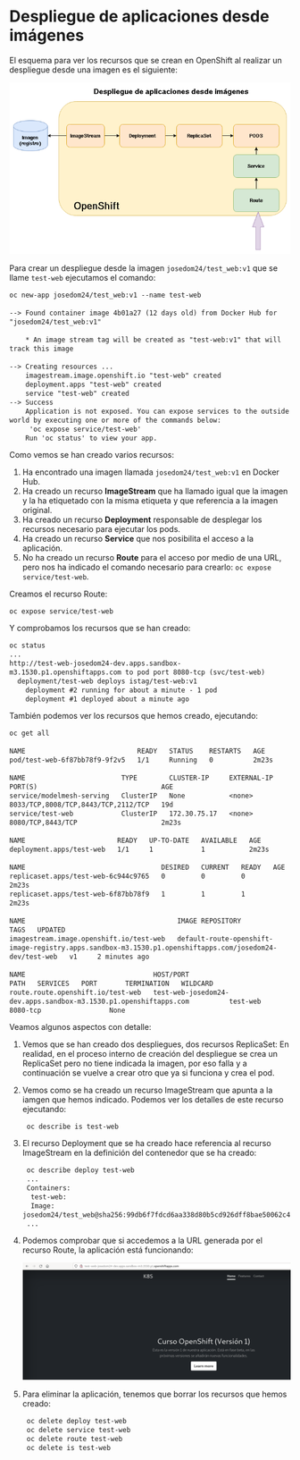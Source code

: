 # Despliegue de aplicaciones desde imágenes

El esquema para ver los recursos que se crean en OpenShift al realizar un despliegue desde una imagen es el siguiente:

![esquema](img/imagen.png)

Para crear un despliegue desde la imagen `josedom24/test_web:v1` que se llame `test-web` ejecutamos el comando:

    oc new-app josedom24/test_web:v1 --name test-web

    --> Found container image 4b01a27 (12 days old) from Docker Hub for "josedom24/test_web:v1"

        * An image stream tag will be created as "test-web:v1" that will track this image

    --> Creating resources ...
        imagestream.image.openshift.io "test-web" created
        deployment.apps "test-web" created
        service "test-web" created
    --> Success
        Application is not exposed. You can expose services to the outside world by executing one or more of the commands below:
         'oc expose service/test-web' 
        Run 'oc status' to view your app.

Como vemos se han creado varios recursos:

1. Ha encontrado una imagen llamada `josedom24/test_web:v1` en Docker Hub.
2. Ha creado un recurso **ImageStream** que ha llamado igual que la imagen y la ha etiquetado con la misma etiqueta y que referencia a la imagen original.
3. Ha creado un recurso **Deployment** responsable de desplegar los recursos necesario para ejecutar los pods.
4. Ha creado un recurso **Service** que nos posibilita el acceso a la aplicación.
5. No ha creado un recurso **Route** para el acceso por medio de una URL, pero nos ha indicado el comando necesario para crearlo: `oc expose service/test-web`.

Creamos el recurso Route:

    oc expose service/test-web

Y comprobamos los recursos que se han creado:

    oc status
    ...
    http://test-web-josedom24-dev.apps.sandbox-m3.1530.p1.openshiftapps.com to pod port 8080-tcp (svc/test-web)
      deployment/test-web deploys istag/test-web:v1 
        deployment #2 running for about a minute - 1 pod
        deployment #1 deployed about a minute ago

También podemos ver los recursos que hemos creado, ejecutando:

    oc get all

    NAME                            READY   STATUS    RESTARTS   AGE
    pod/test-web-6f87bb78f9-9f2v5   1/1     Running   0          2m23s

    NAME                        TYPE        CLUSTER-IP     EXTERNAL-IP   PORT(S)                               AGE
    service/modelmesh-serving   ClusterIP   None           <none>        8033/TCP,8008/TCP,8443/TCP,2112/TCP   19d
    service/test-web            ClusterIP   172.30.75.17   <none>        8080/TCP,8443/TCP                     2m23s

    NAME                       READY   UP-TO-DATE   AVAILABLE   AGE
    deployment.apps/test-web   1/1     1            1           2m23s

    NAME                                  DESIRED   CURRENT   READY   AGE
    replicaset.apps/test-web-6c944c9765   0         0         0       2m23s
    replicaset.apps/test-web-6f87bb78f9   1         1         1       2m23s

    NAME                                      IMAGE REPOSITORY                                                                                          TAGS   UPDATED
    imagestream.image.openshift.io/test-web   default-route-openshift-image-registry.apps.sandbox-m3.1530.p1.openshiftapps.com/josedom24-dev/test-web   v1     2 minutes ago

    NAME                                HOST/PORT                                                          PATH   SERVICES   PORT       TERMINATION   WILDCARD
    route.route.openshift.io/test-web   test-web-josedom24-dev.apps.sandbox-m3.1530.p1.openshiftapps.com          test-web   8080-tcp                 None

Veamos algunos aspectos con detalle:

1. Vemos que se han creado dos despliegues, dos recursos ReplicaSet: En realidad, en el proceso interno de creación del despliegue se crea un ReplicaSet pero no tiene indicada la imagen, por eso falla y a continuación se vuelve a crear otro que ya si funciona y crea el pod.
2. Vemos como se ha creado un recurso ImageStream que apunta a la iamgen que hemos indicado. Podemos ver los detalles de este recurso ejecutando:

        oc describe is test-web

3. El recurso Deployment que se ha creado hace referencia al recurso ImageStream en la definición del contenedor que se ha creado:

        oc describe deploy test-web
        ...
        Containers:
         test-web:
         Image:        josedom24/test_web@sha256:99db6f7fdcd6aa338d80b5cd926dff8bae50062c49f82c79a3d67d048efb13a4
        ...

4. Podemos comprobar que si accedemos a la URL generada por el recurso Route, la aplicación está funcionando:

    ![imagen](img/imagen1.png)

5. Para eliminar la aplicación, tenemos que borrar los recursos que hemos creado:

        oc delete deploy test-web
        oc delete service test-web
        oc delete route test-web
        oc delete is test-web